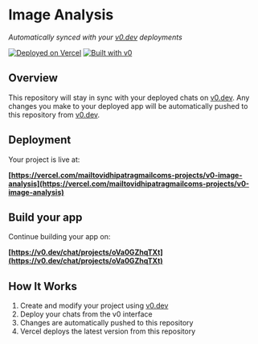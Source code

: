# Image Analysis

*Automatically synced with your [v0.dev](https://v0.dev) deployments*

[![Deployed on Vercel](https://img.shields.io/badge/Deployed%20on-Vercel-black?style=for-the-badge&logo=vercel)](https://vercel.com/mailtovidhipatragmailcoms-projects/v0-image-analysis)
[![Built with v0](https://img.shields.io/badge/Built%20with-v0.dev-black?style=for-the-badge)](https://v0.dev/chat/projects/oVa0GZhqTXt)

## Overview

This repository will stay in sync with your deployed chats on [v0.dev](https://v0.dev).
Any changes you make to your deployed app will be automatically pushed to this repository from [v0.dev](https://v0.dev).

## Deployment

Your project is live at:

**[https://vercel.com/mailtovidhipatragmailcoms-projects/v0-image-analysis](https://vercel.com/mailtovidhipatragmailcoms-projects/v0-image-analysis)**

## Build your app

Continue building your app on:

**[https://v0.dev/chat/projects/oVa0GZhqTXt](https://v0.dev/chat/projects/oVa0GZhqTXt)**

## How It Works

1. Create and modify your project using [v0.dev](https://v0.dev)
2. Deploy your chats from the v0 interface
3. Changes are automatically pushed to this repository
4. Vercel deploys the latest version from this repository